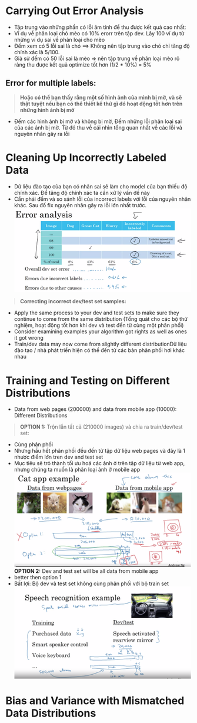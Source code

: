 # Carrying Out Error Analysis
+ Tập trung vào những phần có lỗi âm tính để thu được kết quả cao nhất: 
+ Ví dụ về phân loại chó mèo có 10% erorr trên tập dev. Lây 100 ví dụ từ những ví dụ sai về phân loại cho mèo
+ Đếm xem có 5 lỗi sai là chó ==> Không nên tập trung vào chó chỉ tăng độ chính xác là 5/100.
+ Giả sử đếm có 50 lỗi sai là mèo => nên tập trung về phân loại mèo rõ ràng thu được kết quả optimize tốt hơn (1/2 * 10%) = 5%
## Error for multiple labels:
> **Hoặc có thể bạn thấy rằng một số hình ảnh của mình bị mờ, và sẽ thật tuyệt nếu bạn có thể thiết kế thứ gì đó hoạt động tốt hơn trên những hình ảnh bị mờ**
+ Đếm các hình ảnh bị mờ và không bị mờ, Đếm những lỗi phân loại sai của các ảnh bị mờ. Từ đó thu về cái nhìn tổng quan nhất về các lỗi và nguyên nhân gây ra lỗi
# **Cleaning Up Incorrectly Labeled Data** 
+ Dữ liệu đào tạo của bạn có nhãn sai sẽ làm cho model của bạn thiếu độ chính xác. Để tăng độ chính xác ta cần xử lý vấn đề này
+ Cần phải đếm và so sánh lỗi của incorrect labels với lỗi của nguyên nhân khác. Sau đố fix nguyên nhân gây ra lỗi lớn nhất trước.
![NOTE](https://github.com/denotevn/Deep-Learning-Specialization-Coursera/blob/main/C3%20-%20Structuring%20Machine%20Learning%20Projects/image/Screenshot%20from%202022-09-04%2021-35-24.png)

> **Correcting incorrect dev/test set samples:**
+ Apply the same process to your dev and test sets to make sure they continue to come from the same distribution (Tổng quát cho các bộ thử nghiệm, hoạt động tốt hơn khi dev và test đến từ cùng một phân phối)
+ Consider examining examples your algorithm got rights as well as ones it got wrong
+ Train/dev data may now come from slightly different distributionDữ liệu đào tạo / nhà phát triển hiện có thể đến từ các bản phân phối hơi khác nhau
# **Training and Testing on Different Distributions**
+ Data from web pages (200000) and data from mobile app (10000): Different Distributions
> **OPTION 1:** Trộn lẫn tất cả (210000 images) và chia ra train/dev/test set:
  + Cùng phân phối
  + Nhưng hầu hết phân phối đều đến từ tập dữ liệu web pages và đây là 1 nhược điểm lớn tren dev and test set
  + Mục tiêu sẽ trỏ thành tối ưu hoá các ảnh ở trên tập dữ liệu từ web app, nhưng chúng ta muốn là phân loại ảnh ở mobile app
  ![Knowledge](https://github.com/denotevn/Deep-Learning-Specialization-Coursera/blob/main/C3%20-%20Structuring%20Machine%20Learning%20Projects/image/difference%20distributions.png)
**OPTION 2:** Dev and test set will be all data from mobile app
  + better then option 1
  + Bất lợi: Bộ dev và test set không cùng phân phối với bộ train set
![Knowledge](https://github.com/denotevn/Deep-Learning-Specialization-Coursera/blob/main/C3%20-%20Structuring%20Machine%20Learning%20Projects/image/Speech%20recognition%20ex.png)

# **Bias and Variance with Mismatched Data Distributions**
